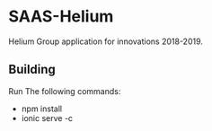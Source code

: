 # SAAS-Helium
Helium Group application for innovations 2018-2019.

## Building
Run The following commands: 
* npm install
* ionic serve -c
